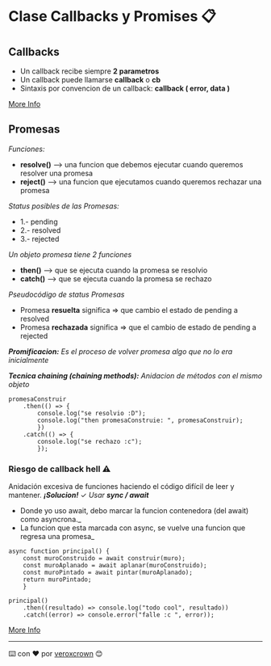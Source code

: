 # Clase Callbacks y Promises 📋

## Callbacks

* Un callback recibe siempre **2 parametros**
* Un callback puede llamarse **callback** o **cb**
* Sintaxis por convencion de un callback: **callback ( error, data )**

[More Info](https://anexsoft.com/javascript-que-son-como-usar-y-ejemplos-del-uso-de-callbacks)

## Promesas

_Funciones:_
* **resolve()** --> una funcion que debemos ejecutar cuando queremos resolver una promesa
* **reject()** --> una funcion que ejecutamos cuando queremos rechazar una promesa

_Status posibles de las Promesas:_
* 1.- pending
* 2.- resolved
* 3.- rejected

_Un objeto promesa tiene 2 funciones_
* **then()**  --> que se ejecuta cuando la promesa se resolvio
* **catch()** --> que se ejecuta cuando la promesa se rechazo

_Pseudocódigo de status Promesas_
* Promesa **resuelta** significa  => que cambio el estado de pending a resolved
* Promesa **rechazada** significa => que el cambio de estado de pending a rejected

_**Promificacion:** Es el proceso de volver promesa algo que no lo era inicialmente_

_**Tecnica chaining (chaining methods):** Anidacion de métodos con el mismo objeto_
```
promesaConstruir
    .then(() => {
        console.log("se resolvio :D");
        console.log("then promesaConstruie: ", promesaConstruir);
        })
    .catch(() => {
        console.log("se rechazo :c");
        });
```
### Riesgo de callback hell ⚠️
Anidación excesiva de funciones haciendo el código difícil de leer y mantener.
_**¡Solucion!**_ ✓
_Usar **sync / await**_
* Donde yo uso await, debo marcar la funcion contenedora (del await) como asyncrona._
* La funcion que esta marcada con async, se vuelve una funcion que regresa una promesa_
```
async function principal() {
    const muroConstruido = await construir(muro);
    const muroAplanado = await aplanar(muroConstruido);
    const muroPintado = await pintar(muroAplanado);
    return muroPintado;
    }

principal()
    .then((resultado) => console.log("todo cool", resultado))
    .catch((error) => console.error("falle :c ", error));
```
  [More Info](https://platzi.com/blog/que-es-y-como-funcionan-las-promesas-en-javascript/)

---
⌨️ con ❤️ por [veroxcrown](https://github.com/veroxcrown) 😊
